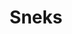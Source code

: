 ---
title: Sneks
crosslinks:
- snakes
- Michigan
- gifs
- tsunderesnakes
- pics
- unexpectedhogwarts
- Snek
- SneksWithArms
- funny
- SnakesWithHats
- WTF
- raresneks
- reptiles
- snek_irl
- NatureIsFuckingLit
- aww
- nocontext
- wholesomesneks
- ImaginaryAww
---